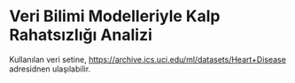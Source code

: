 # Veri Bilimi Modelleriyle Kalp Rahatsızlığı Analizi

Kullanılan veri setine, https://archive.ics.uci.edu/ml/datasets/Heart+Disease adresidnen ulaşılabilir.
